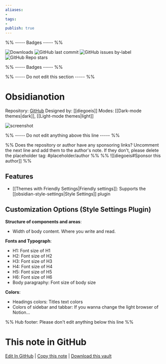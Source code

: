 ```yaml
---
aliases:
- 
tags: 
- 
publish: true
---
```


%% ----- Badges ----- %%

![Downloads](https://img.shields.io/badge/downloads-7844-573E7A?style=for-the-badge&logo=)
![GitHub last commit](https://img.shields.io/github/last-commit/diegoeis/obsidianotion?color=573E7A&label=last%20update&logo=github&style=for-the-badge)
![GitHub issues by-label](https://img.shields.io/github/issues/diegoeis/obsidianotion/help%20wanted?color=573E7A&logo=github&style=for-the-badge) 
![GitHub Repo stars](https://img.shields.io/github/stars/diegoeis/obsidianotion?color=573E7A&logo=github&style=for-the-badge)

%% ----- Badges ----- %%

%% ----- Do not edit this section ----- %%

# Obsidianotion

Repository: [GitHub](https://github.com/diegoeis/obsidianotion)
Designed by: [[diegoeis]]
Modes: [[Dark-mode themes|dark]], [[Light-mode themes|light]]



![screenshot](https://github.com/diegoeis/obsidianotion/raw/HEAD/cover.png)

%% ----- Do not edit anything above this line ----- %% 

%% Does the repository or author have any sponsoring links? Uncomment the next line and add them to the author's note. If they don't, please delete the placeholder tag: #placeholder/author %%
%% ![[diegoeis#Sponsor this author]] %%


## Features

- [[Themes with Friendly Settings|Friendly settings]]: Supports the [[obsidian-style-settings|Style Settings]] plugin

## Customization Options (Style Settings Plugin) 

**Structure of components and areas**: 
- Width of body content. Where you write and read.

**Fonts and Typograph**: 
- H1: Font size of H1
- H2: Font size of H2
- H3: Font size of H3
- H4: Font size of H4
- H5: Font size of H5
- H6: Font size of H6
- Body paragraphy: Font size of body size

**Colors**: 
- Headings colors: Titles text colors
- Colors of sidebar and tabbar: If you wanna change the light browser of Notion...


%% Hub footer: Please don't edit anything below this line %%

# This note in GitHub

<span class="git-footer">[Edit In GitHub](https://github.dev/obsidian-community/obsidian-hub/blob/main/02%20-%20Community%20Expansions/02.05%20All%20Community%20Expansions/Themes/Obsidianotion.md "git-hub-edit-note") | [Copy this note](https://raw.githubusercontent.com/obsidian-community/obsidian-hub/main/02%20-%20Community%20Expansions/02.05%20All%20Community%20Expansions/Themes/Obsidianotion.md "git-hub-copy-note") | [Download this vault](https://github.com/obsidian-community/obsidian-hub/archive/refs/heads/main.zip "git-hub-download-vault") </span>
